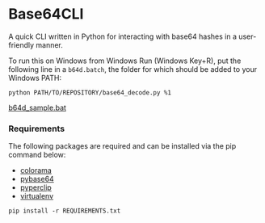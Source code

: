 # Base64CLI

A quick CLI written in Python for interacting with base64 hashes in a user-friendly manner.

To run this on Windows from Windows Run (Windows Key+R), put the following line in a `b64d.batch`, the folder for which should be added to your Windows PATH:

`python PATH/TO/REPOSITORY/base64_decode.py %1`

[b64d_sample.bat](https://github.com/tsgrissom/Base64CLI/blob/main/b64d_sample.bat)

### Requirements

The following packages are required and can be installed via the pip command below:
* [colorama](https://pypi.org/project/colorama/)
* [pybase64](https://pypi.org/project/pybase64/)
* [pyperclip](https://pypi.org/project/pyperclip/)
* [virtualenv](https://pypi.org/project/virtualenv/)

`pip install -r REQUIREMENTS.txt`